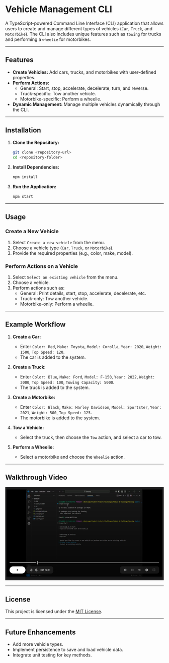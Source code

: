 # Vehicle Management CLI

A TypeScript-powered Command Line Interface (CLI) application that allows users to create and manage different types of vehicles (`Car`, `Truck`, and `Motorbike`). The CLI also includes unique features such as `towing` for trucks and performing a `wheelie` for motorbikes.

---

## Features

- **Create Vehicles:** Add cars, trucks, and motorbikes with user-defined properties.
- **Perform Actions:**
  - General: Start, stop, accelerate, decelerate, turn, and reverse.
  - Truck-specific: Tow another vehicle.
  - Motorbike-specific: Perform a wheelie.
- **Dynamic Management:** Manage multiple vehicles dynamically through the CLI.

---

## Installation

1. **Clone the Repository:**
   ```bash
   git clone <repository-url>
   cd <repository-folder>
   ```

2. **Install Dependencies:**
   ```bash
   npm install
   ```

3. **Run the Application:**
   ```bash
   npm start
   ```

---

## Usage

### **Create a New Vehicle**
1. Select `Create a new vehicle` from the menu.
2. Choose a vehicle type (`Car`, `Truck`, or `Motorbike`).
3. Provide the required properties (e.g., color, make, model).

### **Perform Actions on a Vehicle**
1. Select `Select an existing vehicle` from the menu.
2. Choose a vehicle.
3. Perform actions such as:
   - General: Print details, start, stop, accelerate, decelerate, etc.
   - Truck-only: Tow another vehicle.
   - Motorbike-only: Perform a wheelie.

---

## Example Workflow

1. **Create a Car:**
   - Enter `Color: Red`, `Make: Toyota`, `Model: Corolla`, `Year: 2020`, `Weight: 1500`, `Top Speed: 120`.
   - The car is added to the system.

2. **Create a Truck:**
   - Enter `Color: Blue`, `Make: Ford`, `Model: F-150`, `Year: 2022`, `Weight: 3000`, `Top Speed: 100`, `Towing Capacity: 5000`.
   - The truck is added to the system.

3. **Create a Motorbike:**
   - Enter `Color: Black`, `Make: Harley Davidson`, `Model: Sportster`, `Year: 2021`, `Weight: 500`, `Top Speed: 125`.
   - The motorbike is added to the system.

4. **Tow a Vehicle:**
   - Select the truck, then choose the `Tow` action, and select a car to tow.

5. **Perform a Wheelie:**
   - Select a motorbike and choose the `Wheelie` action.

---

## Walkthrough Video

[![Walkthrough Video](./assets/M8-Walkthrough-Thumbnail.png)](https://drive.google.com/file/d/1OEdu65rRPnviT2x_SjdbjACxnCQWsTSO/view?usp=drive_link)

---

## License

This project is licensed under the [MIT License](LICENSE).

---

## Future Enhancements

- Add more vehicle types.
- Implement persistence to save and load vehicle data.
- Integrate unit testing for key methods.

